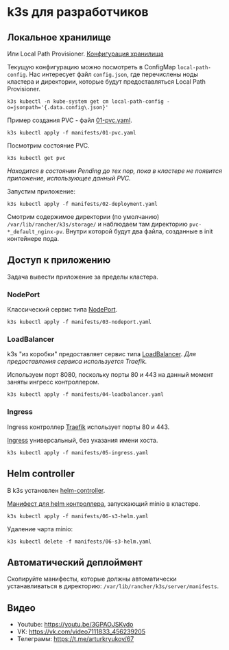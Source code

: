 # k3s для разработчиков

## Локальное хранилище

Или Local Path Provisioner.
[Конфигурация хранилища](https://github.com/rancher/local-path-provisioner/blob/master/README.md#configuration)

Текущую конфигурацию можно посмотреть в ConfigMap ```local-path-config```. Нас интересует файл ```config.json```,
где перечислены ноды кластера и директории, которые будут предоставляться Local Path Provisioner. 

```shell
k3s kubectl -n kube-system get cm local-path-config -o=jsonpath='{.data.config\.json}'
```

Пример создания PVC - файл [01-pvc.yaml](manifests/01-pvc.yaml).

```shell
k3s kubectl apply -f manifests/01-pvc.yaml
```

Посмотрим состояние PVC.

```shell
k3s kubectl get pvc
```

_Находится в состоянии Pending до тех пор, пока в кластере не появится приложение, использующее данный PVC._

Запустим приложение:

```shell
k3s kubectl apply -f manifests/02-deployment.yaml
```

Смотрим содержимое директории (по умолчанию) ```/var/lib/rancher/k3s/storage/``` и наблюдаем там
директорию ```pvc-*_default_nginx-pv```. Внутри которой будут два файла, созданные в init контейнере пода.

## Доступ к приложению

Задача вывести приложение за пределы кластера.

### NodePort

Классический сервис типа [NodePort](manifests/03-nodeport.yaml).

```shell
k3s kubectl apply -f manifests/03-nodeport.yaml
```

### LoadBalancer

k3s "из коробки" предоставляет сервис типа [LoadBalancer](manifests/04-loadbalancer.yaml).
_Для предоставления сервиса используется Traefik._

Используем порт 8080, поскольку порты 80 и 443 на данный момент заняты ингресс контроллером.

```shell
k3s kubectl apply -f manifests/04-loadbalancer.yaml
```

### Ingress

Ingress контроллер [Traefik](https://doc.traefik.io/traefik/providers/kubernetes-ingress/) использует порты 80 и 443.

[Ingress](manifests/05-ingress.yaml) универсальный, без указания имени хоста.

```shell
k3s kubectl apply -f manifests/05-ingress.yaml
```

## Helm controller

В k3s установлен [helm-controller](https://github.com/k3s-io/helm-controller).

[Манифест для helm контроллера](manifests/06-s3-helm.yaml), запускающий minio в кластере.

```shell
k3s kubectl apply -f manifests/06-s3-helm.yaml
```

Удаление чарта minio: 

```shell
k3s kubectl delete -f manifests/06-s3-helm.yaml
```

## Автоматический деплоймент

Скопируйте манифесты, которые должны автоматически устанавливаться в директорию: 
```/var/lib/rancher/k3s/server/manifests```.

## Видео

* Youtube: https://youtu.be/3GPAOJSKvdo
* VK: https://vk.com/video7111833_456239205
* Телеграмм: https://t.me/arturkryukov/67